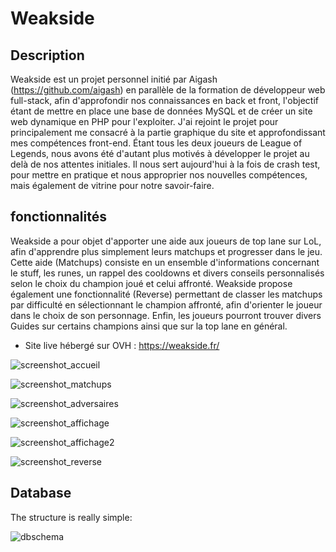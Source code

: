 # Weakside

## Description

Weakside est un projet personnel initié par Aigash (https://github.com/aigash) en parallèle de la formation de développeur web full-stack, afin d'approfondir nos connaissances en back et front, l'objectif étant de mettre en place une base de données MySQL et de créer un site web dynamique en PHP pour l'exploiter. J'ai rejoint le projet pour principalement me consacré à la partie graphique du site et approfondissant mes compétences front-end.
Étant tous les deux joueurs de League of Legends, nous avons été d'autant plus motivés à développer le projet au delà de nos attentes initiales. Il nous sert aujourd'hui à la fois de crash test, pour mettre en pratique et nous approprier nos nouvelles compétences, mais également de vitrine pour notre savoir-faire.

## fonctionnalités

Weakside a pour objet d'apporter une aide aux joueurs de top lane sur LoL, afin d'apprendre plus simplement leurs matchups et progresser dans le jeu. Cette aide (Matchups) consiste en un ensemble d'informations concernant le stuff, les runes, un rappel des cooldowns et divers conseils personnalisés selon le choix du champion joué et celui affronté. Weakside propose également une fonctionnalité (Reverse) permettant de classer les matchups par difficulté en sélectionnant le champion affronté, afin d'orienter le joueur dans le choix de son personnage. Enfin, les joueurs pourront trouver divers Guides sur certains champions ainsi que sur la top lane en général.

- Site live hébergé sur OVH : https://weakside.fr/

![screenshot_accueil](screenAccueil.jpg)

![screenshot_matchups](screenMatchups.jpg)

![screenshot_adversaires](screenAdversaires.jpg)

![screenshot_affichage](screenAffichage.jpg)

![screenshot_affichage2](screenAffichage2.jpg)

![screenshot_reverse](ScreenReverse.jpg)

## Database

The structure is really simple:

![dbschema](database.png)
